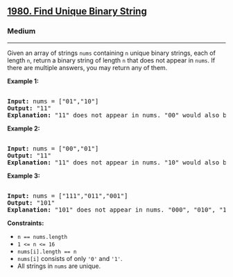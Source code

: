 ### <h2><a href="https://leetcode.com/problems/find-unique-binary-string/">1980. Find Unique Binary String</a></h2>  
<h3>Medium</h3>  
<hr>  
<div>  
<p>Given an array of strings <code>nums</code> containing <code>n</code> unique binary strings, each of length <code>n</code>, return a binary string of length <code>n</code> that does not appear in <code>nums</code>. If there are multiple answers, you may return any of them.</p>  

<p><strong>Example 1:</strong></p>  
<pre>  
<strong>Input:</strong> nums = ["01","10"]  
<strong>Output:</strong> "11"  
<strong>Explanation:</strong> "11" does not appear in nums. "00" would also be correct.  
</pre>  

<p><strong>Example 2:</strong></p>  
<pre>  
<strong>Input:</strong> nums = ["00","01"]  
<strong>Output:</strong> "11"  
<strong>Explanation:</strong> "11" does not appear in nums. "10" would also be correct.  
</pre>  

<p><strong>Example 3:</strong></p>  
<pre>  
<strong>Input:</strong> nums = ["111","011","001"]  
<strong>Output:</strong> "101"  
<strong>Explanation:</strong> "101" does not appear in nums. "000", "010", "100", and "110" would also be correct.  
</pre>  

<p><strong>Constraints:</strong></p>  
<ul>  
<li><code>n == nums.length</code></li>  
<li><code>1 <= n <= 16</code></li>  
<li><code>nums[i].length == n</code></li>  
<li><code>nums[i]</code> consists of only <code>'0'</code> and <code>'1'</code>.</li>  
<li>All strings in <code>nums</code> are unique.</li>  
</ul>  
</div>  
